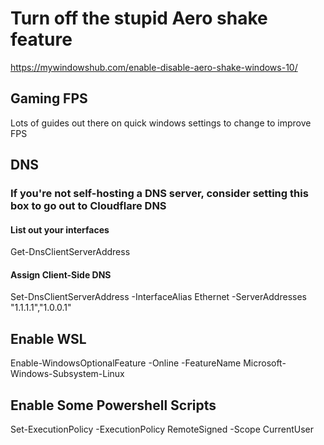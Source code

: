 # Turn off the stupid Aero shake feature

<https://mywindowshub.com/enable-disable-aero-shake-windows-10/>

## Gaming FPS

Lots of guides out there on quick windows settings to change to improve FPS

## DNS

### If you're not self-hosting a DNS server, consider setting this box to go out to Cloudflare DNS

#### List out your interfaces

Get-DnsClientServerAddress

#### Assign Client-Side DNS

Set-DnsClientServerAddress -InterfaceAlias Ethernet -ServerAddresses "1.1.1.1","1.0.0.1"

## Enable WSL

Enable-WindowsOptionalFeature -Online -FeatureName Microsoft-Windows-Subsystem-Linux

## Enable Some Powershell Scripts

Set-ExecutionPolicy -ExecutionPolicy RemoteSigned -Scope CurrentUser
